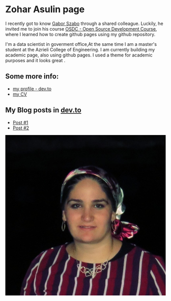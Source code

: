 # Zohar Asulin page

I recently got to know [Gabor Szabo](https://github.com/szabgab/) through a shared colleague. Luckily, he invited me to join his course [OSDC - Open Source Development Course](https://osdc.code-maven.com/), where I learned how to create github pages using my github repository.

I'm a data scientist in goverment office,At the same time I am a master's student at the Azrieli College of Engineering.
I am currently building my academic page, also using github pages. I used a theme for academic purposes and it looks great .

## Some more info:
* [my profile - dev.to](https://dev.to/zoharasulin)
* [my CV](/cv)

## My Blog posts in [dev.to](https://dev.to/)
* [Post #1](https://dev.to/zoharasulin/assignment-1-version-control-journal-slack-3924)
* [Post #2](https://dev.to/zoharasulin/osdc-2023-second-assignment-5fg5)


![](img/zohar.jpeg)
